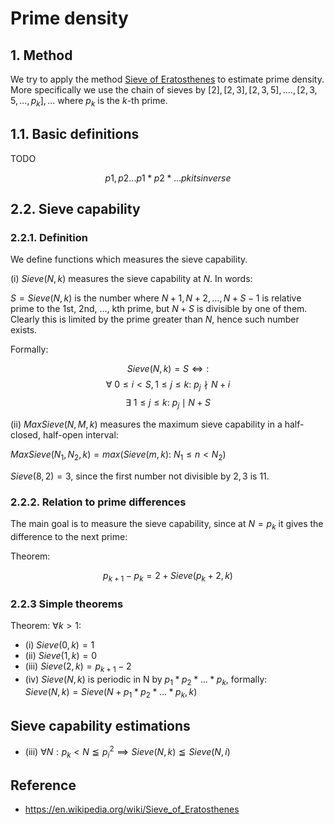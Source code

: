 # Prime density

## 1. Method

We try to apply the method [Sieve of Eratosthenes](https://en.wikipedia.org/wiki/Sieve_of_Eratosthenes) to estimate prime density. More specifically we use the chain of sieves by $[2], [2, 3], [2,3,5],...., [2, 3, 5, ..., p_k], ...$ where $p_k$ is the $k$-th prime.

## 1.1. Basic definitions

TODO

$$
p1,p2...
p1*p2*...pk
its inverse
$$

## 2.2. Sieve capability

### 2.2.1. Definition
We define functions which measures the sieve capability.

(i) $Sieve(N, k)$ measures the sieve capability at  $N$. In words: 

$S = Sieve(N, k)$ is the number where $N + 1, N + 2, ..., N + S - 1$ is relative prime to the 1st, 2nd, ..., kth prime, but $N + S$ is divisible by one of them. Clearly this is limited by the prime greater than $N$, hence such number exists. 

Formally:

$$
Sieve(N, k) = S \iff:
$$
$$
\forall~0 \le i < S, 1 \le j \le k:~p_j \nmid N + i
$$
$$
\exists~1 \le j \le k:~p_j \mid N + S
$$

(ii) $MaxSieve(N, M, k)$ measures the maximum sieve capability in a half-closed, half-open interval:

$MaxSieve(N_1, N_2, k) = max(Sieve(m, k):~N_1 \le n < N_2)$

$Sieve(8, 2) = 3$, since the first number not divisible by $2,3$ is $11$.

### 2.2.2. Relation to prime differences

The main goal is to measure the sieve capability, since at $N = p_k$ it gives the difference to the next prime:

Theorem:

$$
p_{k+1} - p_{k} = 2 + Sieve(p_k + 2, k)
$$

### 2.2.3 Simple theorems

Theorem: $\forall k > 1:$
- (i)    $Sieve(0, k) = 1$
- (ii)   $Sieve(1, k) = 0$
- (iii)  $Sieve(2, k) = p_{k+1} - 2$
- (iv)   $Sieve(N, k)$ is periodic in N by $p_1 * p_2 * ... * p_k$, formally:  
         $Sieve(N, k) = Sieve(N + p_1 * p_2 * ... * p_k, k)$ 


## Sieve capability estimations

- (iii)   $\forall N: p_k < N \leqq p_i^2 \implies Sieve(N, k) \leqq Sieve(N, i)$


## Reference

- https://en.wikipedia.org/wiki/Sieve_of_Eratosthenes
